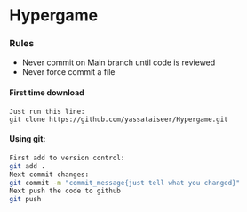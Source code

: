 # Hypergame

### Rules

- Never commit on Main branch until code is reviewed
- Never force commit a file

#### First time download
``` 
Just run this line:
git clone https://github.com/yassataiseer/Hypergame.git
```
#### Using git:
```sh
First add to version control:
git add .
Next commit changes:
git commit -m "commit_message{just tell what you changed}"
Next push the code to github
git push 
```

